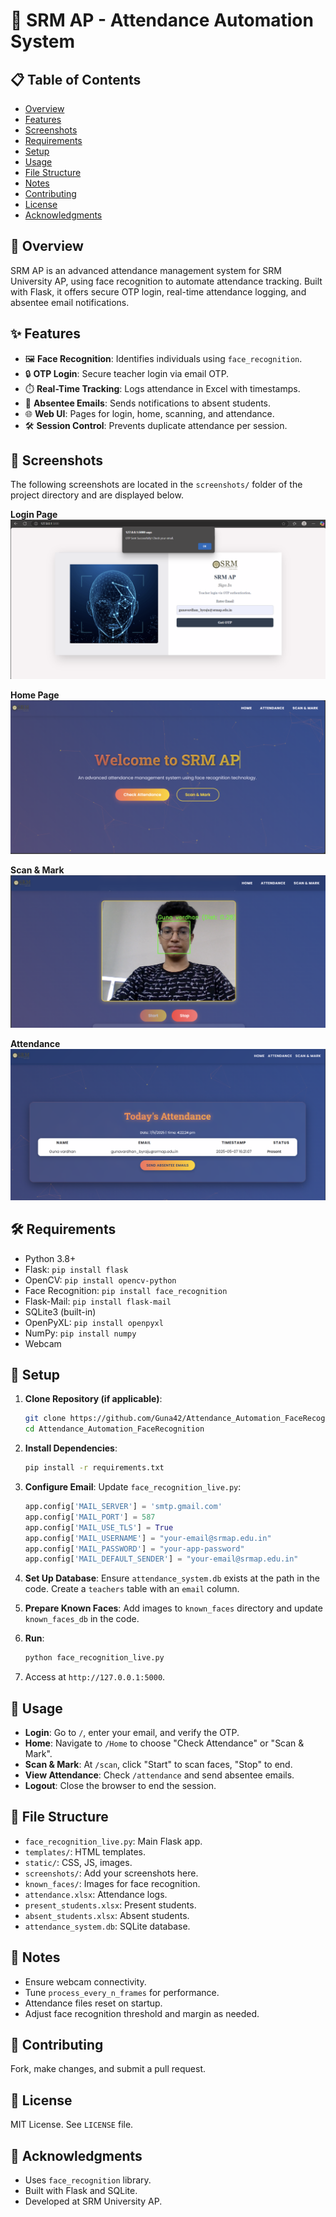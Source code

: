 # 🚀 SRM AP - Attendance Automation System

## 📋 Table of Contents
- [Overview](#overview)
- [Features](#features)
- [Screenshots](#screenshots)
- [Requirements](#requirements)
- [Setup](#setup)
- [Usage](#usage)
- [File Structure](#file-structure)
- [Notes](#notes)
- [Contributing](#contributing)
- [License](#license)
- [Acknowledgments](#acknowledgments)

## 🌟 Overview
SRM AP is an advanced attendance management system for SRM University AP, using face recognition to automate attendance tracking. Built with Flask, it offers secure OTP login, real-time attendance logging, and absentee email notifications.

## ✨ Features
- 🖼️ **Face Recognition**: Identifies individuals using `face_recognition`.
- 🔒 **OTP Login**: Secure teacher login via email OTP.
- ⏱️ **Real-Time Tracking**: Logs attendance in Excel with timestamps.
- 📧 **Absentee Emails**: Sends notifications to absent students.
- 🌐 **Web UI**: Pages for login, home, scanning, and attendance.
- 🛠️ **Session Control**: Prevents duplicate attendance per session.

## 📸 Screenshots
The following screenshots are located in the `screenshots/` folder of the project directory and are displayed below.

**Login Page**  
![Login Page](screenshots/Login.png)

**Home Page**  
![Home Page](screenshots/home.png)

**Scan & Mark**  
![Scan & Mark](screenshots/detect%20(1).png)

**Attendance**  
![Attendance](screenshots/check%26mail.png)

## 🛠️ Requirements
- Python 3.8+
- Flask: `pip install flask`
- OpenCV: `pip install opencv-python`
- Face Recognition: `pip install face_recognition`
- Flask-Mail: `pip install flask-mail`
- SQLite3 (built-in)
- OpenPyXL: `pip install openpyxl`
- NumPy: `pip install numpy`
- Webcam

## 🔧 Setup
1. **Clone Repository (if applicable)**:
   ```bash
   git clone https://github.com/Guna42/Attendance_Automation_FaceRecognition.git
   cd Attendance_Automation_FaceRecognition
   ```

2. **Install Dependencies**:
   ```bash
   pip install -r requirements.txt
   ```

3. **Configure Email**:
   Update `face_recognition_live.py`:
   ```python
   app.config['MAIL_SERVER'] = 'smtp.gmail.com'
   app.config['MAIL_PORT'] = 587
   app.config['MAIL_USE_TLS'] = True
   app.config['MAIL_USERNAME'] = "your-email@srmap.edu.in"
   app.config['MAIL_PASSWORD'] = "your-app-password"
   app.config['MAIL_DEFAULT_SENDER'] = "your-email@srmap.edu.in"
   ```

4. **Set Up Database**:
   Ensure `attendance_system.db` exists at the path in the code. Create a `teachers` table with an `email` column.

5. **Prepare Known Faces**:
   Add images to `known_faces` directory and update `known_faces_db` in the code.

6. **Run**:
   ```bash
   python face_recognition_live.py
   ```

7. Access at `http://127.0.0.1:5000`.

## 🚀 Usage
- **Login**: Go to `/`, enter your email, and verify the OTP.
- **Home**: Navigate to `/Home` to choose "Check Attendance" or "Scan & Mark".
- **Scan & Mark**: At `/scan`, click "Start" to scan faces, "Stop" to end.
- **View Attendance**: Check `/attendance` and send absentee emails.
- **Logout**: Close the browser to end the session.

## 📂 File Structure
- `face_recognition_live.py`: Main Flask app.
- `templates/`: HTML templates.
- `static/`: CSS, JS, images.
- `screenshots/`: Add your screenshots here.
- `known_faces/`: Images for face recognition.
- `attendance.xlsx`: Attendance logs.
- `present_students.xlsx`: Present students.
- `absent_students.xlsx`: Absent students.
- `attendance_system.db`: SQLite database.

## 📝 Notes
- Ensure webcam connectivity.
- Tune `process_every_n_frames` for performance.
- Attendance files reset on startup.
- Adjust face recognition threshold and margin as needed.

## 🤝 Contributing
Fork, make changes, and submit a pull request.

## 📜 License
MIT License. See `LICENSE` file.

## 🙌 Acknowledgments
- Uses `face_recognition` library.
- Built with Flask and SQLite.
- Developed at SRM University AP.
